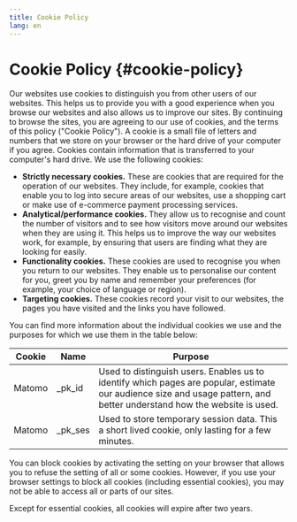 ```yaml
---
title: Cookie Policy
lang: en
---
```


# Cookie Policy {#cookie-policy}

Our websites use cookies to distinguish you from other users of our
websites. This helps us to provide you with a good experience when you
browse our websites and also allows us to improve our sites. By
continuing to browse the sites, you are agreeing to our use of cookies,
and the terms of this policy ("Cookie Policy"). A cookie is a small file
of letters and numbers that we store on your browser or the hard drive
of your computer if you agree. Cookies contain information that is
transferred to your computer's hard drive. We use the following cookies:

- **Strictly necessary cookies.** These are cookies that are required
  for the operation of our websites. They include, for example,
  cookies that enable you to log into secure areas of our websites,
  use a shopping cart or make use of e-commerce payment processing
  services.
- **Analytical/performance cookies.** They allow us to recognise and
  count the number of visitors and to see how visitors move around our
  websites when they are using it. This helps us to improve the way
  our websites work, for example, by ensuring that users are finding
  what they are looking for easily.
- **Functionality cookies.** These cookies are used to recognise you
  when you return to our websites. They enable us to personalise our
  content for you, greet you by name and remember your preferences
  (for example, your choice of language or region).
- **Targeting cookies.** These cookies record your visit to our
  websites, the pages you have visited and the links you have
  followed.

<MatomoOptOut />

You can find more information about the individual cookies we use and
the purposes for which we use them in the table below:

| Cookie | Name     | Purpose                                                                                                                                                                 |
| ------ | -------- | ----------------------------------------------------------------------------------------------------------------------------------------------------------------------- |
| Matomo | \_pk_id  | Used to distinguish users. Enables us to identify which pages are popular, estimate our audience size and usage pattern, and better understand how the website is used. |
| Matomo | \_pk_ses | Used to store temporary session data. This a short lived cookie, only lasting for a few minutes.                                                                        |

You can block cookies by activating the setting on your browser that
allows you to refuse the setting of all or some cookies. However, if you
use your browser settings to block all cookies (including essential
cookies), you may not be able to access all or parts of our sites.

Except for essential cookies, all cookies will expire after two years.
